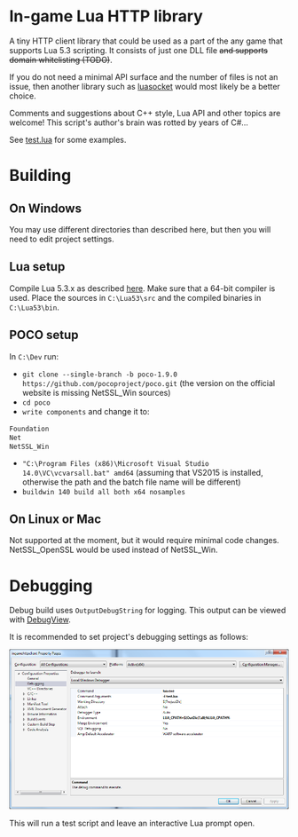 # In-game Lua HTTP library

A tiny HTTP client library that could be used as a part of the any game that supports Lua 5.3 scripting. It consists of just one DLL file ~~and supports domain whitelisting (TODO)~~.

If you do not need a minimal API surface and the number of files is not an issue, then another library such as [luasocket](https://github.com/diegonehab/luasocket) would most likely be a better choice.

Comments and suggestions about C++ style, Lua API and other topics are welcome! This script's author's brain was rotted by years of C#...

See [test.lua](./test.lua) for some examples.

# Building

## On Windows

You may use different directories than described here, but then you will need to edit project settings.

## Lua setup

Compile Lua 5.3.x as described [here](https://blog.spreendigital.de/2015/01/16/how-to-compile-lua-5-3-0-for-windows/). Make sure that a 64-bit compiler is used. Place the sources in `C:\Lua53\src` and the compiled binaries in `C:\Lua53\bin`.

## POCO setup
In `C:\Dev` run:
* `git clone --single-branch -b poco-1.9.0 https://github.com/pocoproject/poco.git` (the version on the official website is missing NetSSL_Win sources)
* `cd poco`
* `write components` and change it to:
```
Foundation
Net
NetSSL_Win
```
* `"C:\Program Files (x86)\Microsoft Visual Studio 14.0\VC\vcvarsall.bat" amd64` (assuming that VS2015 is installed, otherwise the path and the batch file name will be different)
* `buildwin 140 build all both x64 nosamples`

## On Linux or Mac

Not supported at the moment, but it would require minimal code changes. NetSSL_OpenSSL would be used instead of NetSSL_Win.

# Debugging

Debug build uses `OutputDebugString` for logging. This output can be viewed with [DebugView](https://docs.microsoft.com/en-us/sysinternals/downloads/debugview).

It is recommended to set project's debugging settings as follows:

![Configuration Properties | Debugging](doc/debug_settings.png)

This will run a test script and leave an interactive Lua prompt open.
